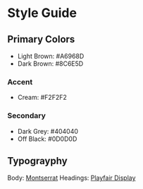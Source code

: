 # Style Guide

## Primary Colors

- Light Brown: #A6968D  
- Dark Brown: #8C6E5D  

### Accent

- Cream: #F2F2F2  

### Secondary

- Dark Grey: #404040  
- Off Black: #0D0D0D  

## Typograyphy  

Body: [Montserrat](https://fonts.google.com/specimen/Montserrat?selection.family=Open+Sans&query=mon)
Headings: [Playfair Display](https://fonts.google.com/specimen/Playfair+Display)  
